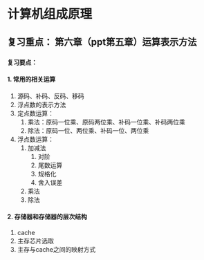 # 计算机组成原理

## 复习重点： 第六章（ppt第五章）运算表示方法

### `复习要点：`
#### 1. 常用的相关运算
1. 源码、补码、反码、移码
2. 浮点数的表示方法
3. 定点数运算：
    1. 乘法：原码一位乘、原码两位乘、补码一位乘、补码两位乘
    2. 除法：原码一位、两位乘、补码一位、两位乘
4. 浮点数运算：
    1. 加减法
        1. 对阶
        2. 尾数运算
        3. 规格化
        4. 舍入误差
    2. 乘法
    3. 除法

#### 2. 存储器和存储器的层次结构
1. cache
2. 主存芯片选取
3. 主存与cache之间的映射方式

